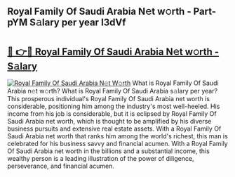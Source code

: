 ## Royal Family Of Saudi Arabia N𝚎t w𝚘rth - Part-pYM S𝚊lary per year I3dVf

# <h2><a href="http://gc0qu6q.nevu.top/?p=Royal+Family+Of+Saudi+Arabia">🔗 👉🔴 Royal Family Of Saudi Arabia N𝚎t w𝚘rth - S𝚊lary</a></h2>

[![Royal Family Of Saudi Arabia N𝚎t W𝚘rth](https://i.imgur.com/Oavwk0R.jpeg)](http://gc0qu6q.nevu.top/?p=Royal+Family+Of+Saudi+Arabia)
What is Royal Family Of Saudi Arabia n𝚎t w𝚘rth? What is Royal Family Of Saudi Arabia s𝚊lary per year?
This prosperous individual's Royal Family Of Saudi Arabia net worth is considerable, positioning him among the industry's most well-heeled. His income from his job is considerable, but it is eclipsed by Royal Family Of Saudi Arabia net worth, which is thought to be amplified by his diverse business pursuits and extensive real estate assets. With a Royal Family Of Saudi Arabia net worth that ranks him among the world's richest, this man is celebrated for his business savvy and financial acumen. With a Royal Family Of Saudi Arabia net worth in the billions and a substantial income, this wealthy person is a leading illustration of the power of diligence, perseverance, and financial acumen.
